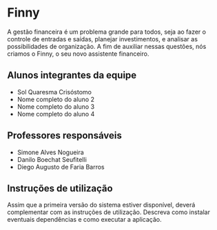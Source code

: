 # Finny
A gestão financeira é um problema grande para todos, seja ao fazer o controle de entradas e saídas, planejar investimentos, e analisar as possibilidades de organização. A fim de auxiliar nessas questões, nós criamos o Finny, o seu novo assistente financeiro.

## Alunos integrantes da equipe

* Sol Quaresma Crisóstomo
* Nome completo do aluno 2
* Nome completo do aluno 3
* Nome completo do aluno 4

## Professores responsáveis

* Simone Alves Nogueira
* Danilo Boechat Seufitelli
* Diego Augusto de Faria Barros

## Instruções de utilização

Assim que a primeira versão do sistema estiver disponível, deverá complementar com as instruções de utilização. Descreva como instalar eventuais dependências e como executar a aplicação.
